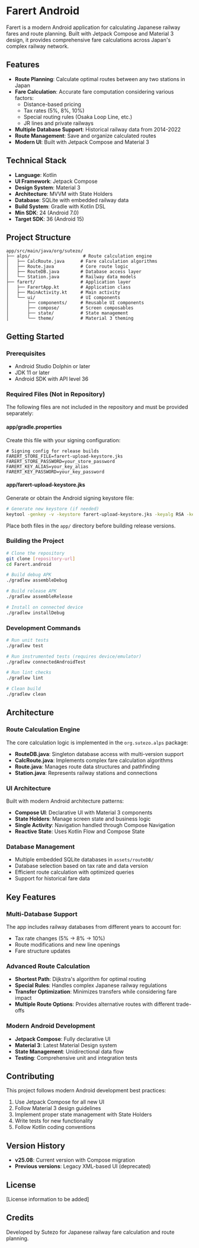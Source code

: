 # Farert Android

Farert is a modern Android application for calculating Japanese railway fares and route planning. Built with Jetpack Compose and Material 3 design, it provides comprehensive fare calculations across Japan's complex railway network.

## Features

- **Route Planning**: Calculate optimal routes between any two stations in Japan
- **Fare Calculation**: Accurate fare computation considering various factors:
  - Distance-based pricing
  - Tax rates (5%, 8%, 10%)
  - Special routing rules (Osaka Loop Line, etc.)
  - JR lines and private railways
- **Multiple Database Support**: Historical railway data from 2014-2022
- **Route Management**: Save and organize calculated routes
- **Modern UI**: Built with Jetpack Compose and Material 3

## Technical Stack

- **Language**: Kotlin
- **UI Framework**: Jetpack Compose
- **Design System**: Material 3
- **Architecture**: MVVM with State Holders
- **Database**: SQLite with embedded railway data
- **Build System**: Gradle with Kotlin DSL
- **Min SDK**: 24 (Android 7.0)
- **Target SDK**: 36 (Android 15)

## Project Structure

```
app/src/main/java/org/sutezo/
├── alps/                    # Route calculation engine
│   ├── CalcRoute.java      # Fare calculation algorithms
│   ├── Route.java          # Core route logic
│   ├── RouteDB.java        # Database access layer
│   └── Station.java        # Railway data models
├── farert/                 # Application layer
│   ├── FarertApp.kt        # Application class
│   ├── MainActivity.kt     # Main activity
│   └── ui/                 # UI components
│       ├── components/     # Reusable UI components
│       ├── compose/        # Screen composables
│       ├── state/          # State management
│       └── theme/          # Material 3 theming
```

## Getting Started

### Prerequisites

- Android Studio Dolphin or later
- JDK 11 or later
- Android SDK with API level 36

### Required Files (Not in Repository)

The following files are not included in the repository and must be provided separately:

#### **app/gradle.properties**
Create this file with your signing configuration:
```properties
# Signing config for release builds
FARERT_STORE_FILE=farert-upload-keystore.jks
FARERT_STORE_PASSWORD=your_store_password
FARERT_KEY_ALIAS=your_key_alias
FARERT_KEY_PASSWORD=your_key_password
```

#### **app/farert-upload-keystore.jks**
Generate or obtain the Android signing keystore file:
```bash
# Generate new keystore (if needed)
keytool -genkey -v -keystore farert-upload-keystore.jks -keyalg RSA -keysize 2048 -validity 10000 -alias farert
```

Place both files in the `app/` directory before building release versions.

### Building the Project

```bash
# Clone the repository
git clone [repository-url]
cd Farert.android

# Build debug APK
./gradlew assembleDebug

# Build release APK
./gradlew assembleRelease

# Install on connected device
./gradlew installDebug
```

### Development Commands

```bash
# Run unit tests
./gradlew test

# Run instrumented tests (requires device/emulator)
./gradlew connectedAndroidTest

# Run lint checks
./gradlew lint

# Clean build
./gradlew clean
```

## Architecture

### Route Calculation Engine

The core calculation logic is implemented in the `org.sutezo.alps` package:

- **RouteDB.java**: Singleton database access with multi-version support
- **CalcRoute.java**: Implements complex fare calculation algorithms
- **Route.java**: Manages route data structures and pathfinding
- **Station.java**: Represents railway stations and connections

### UI Architecture

Built with modern Android architecture patterns:

- **Compose UI**: Declarative UI with Material 3 components
- **State Holders**: Manage screen state and business logic
- **Single Activity**: Navigation handled through Compose Navigation
- **Reactive State**: Uses Kotlin Flow and Compose State

### Database Management

- Multiple embedded SQLite databases in `assets/routeDB/`
- Database selection based on tax rate and data version
- Efficient route calculation with optimized queries
- Support for historical fare data

## Key Features

### Multi-Database Support

The app includes railway databases from different years to account for:
- Tax rate changes (5% → 8% → 10%)
- Route modifications and new line openings
- Fare structure updates

### Advanced Route Calculation

- **Shortest Path**: Dijkstra's algorithm for optimal routing
- **Special Rules**: Handles complex Japanese railway regulations
- **Transfer Optimization**: Minimizes transfers while considering fare impact
- **Multiple Route Options**: Provides alternative routes with different trade-offs

### Modern Android Development

- **Jetpack Compose**: Fully declarative UI
- **Material 3**: Latest Material Design system
- **State Management**: Unidirectional data flow
- **Testing**: Comprehensive unit and integration tests

## Contributing

This project follows modern Android development best practices:

1. Use Jetpack Compose for all new UI
2. Follow Material 3 design guidelines
3. Implement proper state management with State Holders
4. Write tests for new functionality
5. Follow Kotlin coding conventions

## Version History

- **v25.08**: Current version with Compose migration
- **Previous versions**: Legacy XML-based UI (deprecated)

## License

[License information to be added]

## Credits

Developed by Sutezo for Japanese railway fare calculation and route planning.